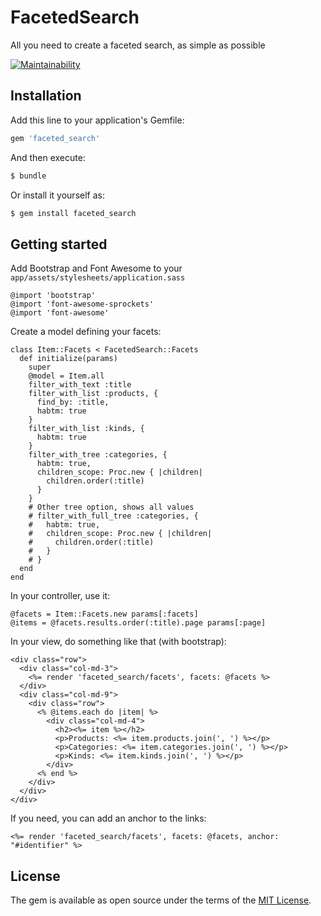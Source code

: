 # FacetedSearch
All you need to create a faceted search, as simple as possible

[![Maintainability](https://api.codeclimate.com/v1/badges/70579009d11cfa0d7cac/maintainability)](https://codeclimate.com/github/lespoupeesrusses/faceted_search/maintainability)

## Installation
Add this line to your application's Gemfile:

```ruby
gem 'faceted_search'
```

And then execute:
```bash
$ bundle
```

Or install it yourself as:
```bash
$ gem install faceted_search
```

## Getting started

Add Bootstrap and Font Awesome to your `app/assets/stylesheets/application.sass`
```
@import 'bootstrap'
@import 'font-awesome-sprockets'
@import 'font-awesome'
```

Create a model defining your facets:

    class Item::Facets < FacetedSearch::Facets
      def initialize(params)
        super
        @model = Item.all
        filter_with_text :title
        filter_with_list :products, {
          find_by: :title,
          habtm: true
        }
        filter_with_list :kinds, {
          habtm: true
        }
        filter_with_tree :categories, {
          habtm: true,
          children_scope: Proc.new { |children|
            children.order(:title)
          }
        }
        # Other tree option, shows all values
        # filter_with_full_tree :categories, {
        #   habtm: true,
        #   children_scope: Proc.new { |children|
        #     children.order(:title)
        #   }
        # }
      end
    end

In your controller, use it:

    @facets = Item::Facets.new params[:facets]
    @items = @facets.results.order(:title).page params[:page]

In your view, do something like that (with bootstrap):

    <div class="row">
      <div class="col-md-3">
        <%= render 'faceted_search/facets', facets: @facets %>
      </div>
      <div class="col-md-9">
        <div class="row">
          <% @items.each do |item| %>
            <div class="col-md-4">
              <h2><%= item %></h2>
              <p>Products: <%= item.products.join(', ') %></p>
              <p>Categories: <%= item.categories.join(', ') %></p>
              <p>Kinds: <%= item.kinds.join(', ') %></p>
            </div>
          <% end %>
        </div>
      </div>
    </div>

If you need, you can add an anchor to the links:

    <%= render 'faceted_search/facets', facets: @facets, anchor: "#identifier" %>


## License
The gem is available as open source under the terms of the [MIT License](https://opensource.org/licenses/MIT).
